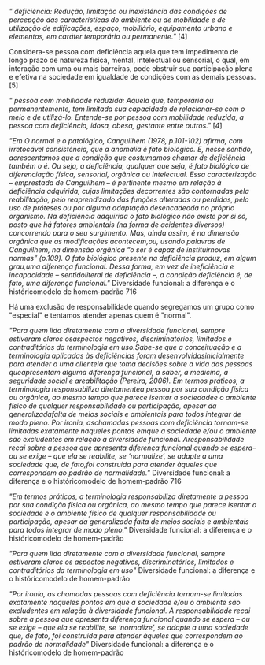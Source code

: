 *" deficiência:  Redução,  limitação  ou  inexistência  das  condições  de  percepção  das  características  do  ambiente  ou  de  mobilidade  e  de  utilização  de  edificações,  espaço,  mobiliário,  equipamento  urbano  e  elementos, em caráter temporário ou permanente."* [4]

Considera-se pessoa com deficiência aquela que tem impedimento de longo prazo de natureza física, mental, intelectual ou sensorial, o qual, em interação com uma ou mais barreiras, pode obstruir sua participação plena e efetiva na sociedade em igualdade de condições com as demais pessoas. [5]

*" pessoa  com  mobilidade  reduzida:    Aquela  que,  temporária  ou  permanentemente,  tem  limitada  sua  capacidade de relacionar-se com o meio e de utilizá-lo. Entende-se por pessoa com mobilidade reduzida, a pessoa com deficiência,  idosa, obesa, gestante entre outros."* [4]

*"Em O normal e o patológico, Canguilhem (1978, p.101-102) afirma, com irretocável consistência, que a anomalia é fato biológico. E, nesse sentido, acrescentamos que a condição que costumamos chamar de deficiência também o é. Ou seja, a deficiência, qualquer que seja, é fato biológico de diferenciação física, sensorial, orgânica ou intelectual. Essa caracterização – emprestada de Canguilhem – é pertinente mesmo em relação à deficiência adquirida, cujas limitações decorrentes são contornadas pela reabilitação, pelo reaprendizado das funções alteradas ou perdidas, pelo uso de próteses ou por alguma adaptação desencadeada no próprio organismo. Na deficiência adquirida o fato biológico não existe por si só, posto que há fatores ambientais (na forma de acidentes diversos) concorrendo para o seu surgimento. Mas, ainda assim, é na dimensão orgânica que as modificações acontecem,ou, usando palavras de Canguilhem, na dimensão orgânica “o ser é capaz de instituirnovas normas” (p.109). O fato biológico presente na deficiência produz, em algum grau,uma diferença funcional. Dessa forma, em vez de ineficiência e incapacidade – sentidoliteral de deficiência –, a condição deficiência é, de fato, uma diferença funcional."* Diversidade funcional: a diferença e o históricomodelo de homem-padrão 716

Há uma exclusão de responsabilidade quando segregamos um grupo como "especial" e tentamos atender apenas quem é "normal".

*"Para quem lida diretamente com a diversidade funcional, sempre estiveram claros osaspectos negativos, discriminatórios, limitados e contraditórios da terminologia em uso.Sabe-se que a conceituação e a terminologia aplicadas às deficiências foram desenvolvidasinicialmente para atender a uma clientela que toma decisões sobre a vida das pessoas queapresentam alguma diferença funcional, a saber, a medicina, a seguridade social e areabilitação (Pereira, 2006). Em termos práticos, a terminologia responsabiliza diretamentea pessoa por sua condição física ou orgânica, ao mesmo tempo que parece isentar a sociedadee o ambiente físico de qualquer responsabilidade ou participação, apesar da generalizadafalta de meios sociais e ambientais para todos integrar de modo pleno. Por ironia, aschamadas pessoas com deficiência tornam-se limitadas exatamente naqueles pontos emque a sociedade e/ou o ambiente são excludentes em relação à diversidade funcional. Aresponsabilidade recai sobre a pessoa que apresenta diferença funcional quando se espera– ou se exige – que ela se reabilite, se ‘normalize’, se adapte a uma sociedade que, de fato,foi construída para atender àqueles que correspondem ao padrão de normalidade."* Diversidade funcional: a diferença e o históricomodelo de homem-padrão 716

*"Em termos práticos, a terminologia responsabiliza diretamente a pessoa por sua condição física ou orgânica, ao mesmo tempo que parece isentar a sociedade e o ambiente físico de qualquer responsabilidade ou participação, apesar da generalizada falta de meios sociais e ambientais para todos integrar de modo pleno."* Diversidade funcional: a diferença e o históricomodelo de homem-padrão

*"Para quem lida diretamente com a diversidade funcional, sempre estiveram claros os aspectos negativos, discriminatórios, limitados e contraditórios da terminologia em uso"* Diversidade funcional: a diferença e o históricomodelo de homem-padrão

*"Por ironia, as chamadas pessoas com deficiência tornam-se limitadas exatamente naqueles pontos em que a sociedade e/ou o ambiente são excludentes em relação à diversidade funcional. A responsabilidade recai sobre a pessoa que apresenta diferença funcional quando se espera – ou se exige – que ela se reabilite, se ‘normalize’, se adapte a uma sociedade que, de fato, foi construída para atender àqueles que correspondem ao padrão de normalidade"* Diversidade funcional: a diferença e o históricomodelo de homem-padrão